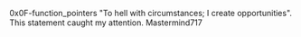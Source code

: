 0x0F-function_pointers
"To hell with circumstances; I create opportunities". This statement caught my attention.
Mastermind717
